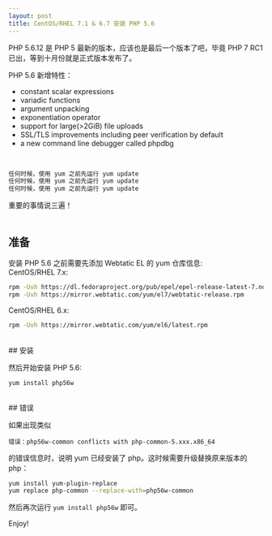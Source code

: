 ```yaml
---
layout: post
title: CentOS/RHEL 7.1 & 6.7 安装 PHP 5.6
---
```


PHP 5.6.12 是 PHP 5 最新的版本，应该也是最后一个版本了吧，毕竟 PHP 7 RC1 已出，等到十月份就是正式版本发布了。

PHP 5.6 新增特性：

- constant scalar expressions
- variadic functions
- argument unpacking
- exponentiation operator
- support for large(>2GiB) file uploads
- SSL/TLS improvements including peer verification by default
- a new command line debugger called phpdbg

&nbsp;  

```bash
任何时候，使用 yum 之前先运行 yum update
任何时候，使用 yum 之前先运行 yum update
任何时候，使用 yum 之前先运行 yum update
```

重要的事情说三遍！  
<br/>
## 准备

安装 PHP 5.6 之前需要先添加 Webtatic EL 的 yum 仓库信息:  
CentOS/RHEL 7.x:  

```bash
rpm -Uvh https://dl.fedoraproject.org/pub/epel/epel-release-latest-7.noarch.rpm
rpm -Uvh https://mirror.webtatic.com/yum/el7/webtatic-release.rpm
```
CentOS/RHEL 6.x:  

```bash
rpm -Uvh https://mirror.webtatic.com/yum/el6/latest.rpm
```
<br/>
## 安装

然后开始安装 PHP 5.6:  

```
yum install php56w
```
<br/>
## 错误

如果出现类似  

```
错误：php56w-common conflicts with php-common-5.xxx.x86_64
```

的错误信息时，说明 yum 已经安装了 php。这时候需要升级替换原来版本的 php：

```bash
yum install yum-plugin-replace
yum replace php-common --replace-with=php56w-common
```

然后再次运行 ```yum install php56w``` 即可。

Enjoy!
